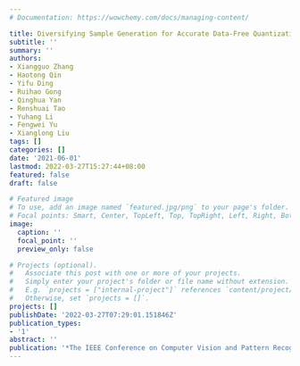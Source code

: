 ```yaml
---
# Documentation: https://wowchemy.com/docs/managing-content/

title: Diversifying Sample Generation for Accurate Data-Free Quantization
subtitle: ''
summary: ''
authors:
- Xiangguo Zhang
- Haotong Qin
- Yifu Ding
- Ruihao Gong
- Qinghua Yan
- Renshuai Tao
- Yuhang Li
- Fengwei Yu
- Xianglong Liu
tags: []
categories: []
date: '2021-06-01'
lastmod: 2022-03-27T15:27:44+08:00
featured: false
draft: false

# Featured image
# To use, add an image named `featured.jpg/png` to your page's folder.
# Focal points: Smart, Center, TopLeft, Top, TopRight, Left, Right, BottomLeft, Bottom, BottomRight.
image:
  caption: ''
  focal_point: ''
  preview_only: false

# Projects (optional).
#   Associate this post with one or more of your projects.
#   Simply enter your project's folder or file name without extension.
#   E.g. `projects = ["internal-project"]` references `content/project/deep-learning/index.md`.
#   Otherwise, set `projects = []`.
projects: []
publishDate: '2022-03-27T07:29:01.151846Z'
publication_types:
- '1'
abstract: ''
publication: '*The IEEE Conference on Computer Vision and Pattern Recognition (CVPR)*'
---
```

